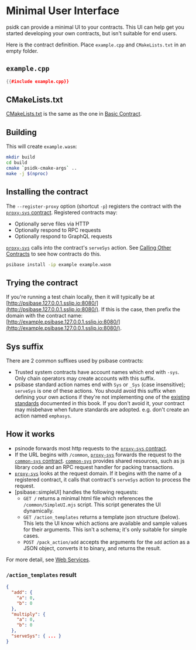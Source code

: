 # Minimal User Interface

psidk can provide a minimal UI to your contracts. This UI can help get you started developing your own contracts, but isn't suitable for end users.

Here is the contract definition. Place `example.cpp` and `CMakeLists.txt` in an empty folder.

## `example.cpp`

```cpp
{{#include example.cpp}}
```

## CMakeLists.txt

[CMakeLists.txt](CMakeLists.txt) is the same as the one in [Basic Contract](../basic/).

## Building

This will create `example.wasm`:

```sh
mkdir build
cd build
cmake `psidk-cmake-args` ..
make -j $(nproc)
```

## Installing the contract

The `--register-proxy` option (shortcut `-p`) registers the contract with the [`proxy-sys` contract](../../system-contract/proxy-sys.md). Registered contracts may:

- Optionally serve files via HTTP
- Optionally respond to RPC requests
- Optionally respond to GraphQL requests

[`proxy-sys`](../../system-contract/proxy-sys.md) calls into the contract's `serveSys` action. See [Calling Other Contracts](../calling/) to see how contracts do this.

```sh
psibase install -ip example example.wasm
```

## Trying the contract

If you're running a test chain locally, then it will typically be at [http://psibase.127.0.0.1.sslip.io:8080/](http://psibase.127.0.0.1.sslip.io:8080/). If this is the case, then prefix the domain with the contract name: [http://example.psibase.127.0.0.1.sslip.io:8080/](http://example.psibase.127.0.0.1.sslip.io:8080/).

## Sys suffix

There are 2 common suffixes used by psibase contracts:

- Trusted system contracts have account names which end with `-sys`. Only chain operators may create accounts with this suffix.
- psibase standard action names end with `Sys` or `_Sys` (case insensitive); `serveSys` is one of these actions. You should avoid this suffix when defining your own actions if they're not implementing one of the [existing standards](../../standards/actions.html) documented in this book. If you don't avoid it, your contract may misbehave when future standards are adopted. e.g. don't create an action named `emphasys`.

## How it works

- psinode forwards most http requests to the [`proxy-sys` contract](../../system-contract/proxy-sys.md).
- If the URL begins with `/common`, [`proxy-sys`](../../system-contract/proxy-sys.md) forwards the request to the [`common-sys` contract](../../system-contract/common-sys.md). [`common-sys`](../../system-contract/common-sys.md) provides shared resources, such as js library code and an RPC request handler for packing transactions.
- [`proxy-sys`](../../system-contract/proxy-sys.md) looks at the request domain. If it begins with the name of a registered contract, it calls that contract's `serveSys` action to process the request.
- [psibase::simpleUI] handles the following requests:
  - `GET /` returns a minimal html file which references the `/common/SimpleUI.mjs` script. This script generates the UI dynamically.
  - `GET /action_templates` returns a template json structure (below). This lets the UI know which actions are available and sample values for their arguments. This isn't a schema; it's only suitable for simple cases.
  - `POST /pack_action/add` accepts the arguments for the `add` action as a JSON object, converts it to binary, and returns the result.

For more detail, see [Web Services](../reference/web-services.html).

### `/action_templates` result

```json
{
  "add": {
    "a": 0,
    "b": 0
  },
  "multiply": {
    "a": 0,
    "b": 0
  },
  "serveSys": { ... }
}
```
